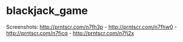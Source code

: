 # blackjack_game
Screenshots: 
http://prntscr.com/n7fh3p - http://prntscr.com/n7fhw0 - http://prntscr.com/n7ficq - http://prntscr.com/n7fj2x
